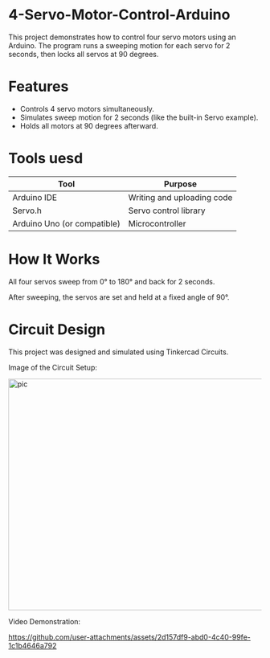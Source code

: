# 4-Servo-Motor-Control-Arduino
This project demonstrates how to control four servo motors using an Arduino. The program runs a sweeping motion for each servo for 2 seconds, then locks all servos at 90 degrees.

# Features
- Controls 4 servo motors simultaneously.
- Simulates sweep motion for 2 seconds (like the built-in Servo example).
- Holds all motors at 90 degrees afterward.

# Tools uesd 
| Tool                        | Purpose                    |
| --------------------------- | -------------------------- |
| Arduino IDE                 | Writing and uploading code |
| Servo.h                     | Servo control library      |
| Arduino Uno (or compatible) | Microcontroller            |

# How It Works
All four servos sweep from 0° to 180° and back for 2 seconds.

After sweeping, the servos are set and held at a fixed angle of 90°.

# Circuit Design
This project was designed and simulated using Tinkercad Circuits.

Image of the Circuit Setup:

<img width="804" height="461" alt="pic" src="https://github.com/user-attachments/assets/7a1bd2be-9b24-47b2-9f98-0220f60b36f4" />

Video Demonstration:

https://github.com/user-attachments/assets/2d157df9-abd0-4c40-99fe-1c1b4646a792


